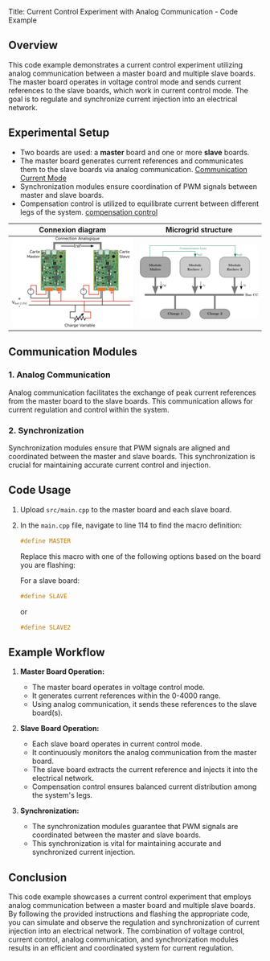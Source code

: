 Title: Current Control Experiment with Analog Communication - Code Example

## Overview

This code example demonstrates a current control experiment utilizing analog communication between a master board and multiple slave boards. The master board operates in voltage control mode and sends current references to the slave boards, which work in current control mode. The goal is to regulate and synchronize current injection into an electrical network.

## Experimental Setup

- Two boards are used: a **master** board and one or more **slave** boards.
- The master board generates current references and communicates them to the slave boards via analog communication. [Communication Current Mode](https://gitlab.laas.fr/afarahhass/Test-Controle/-/tree/main_Communication_CurrentMode?ref_type=heads)
- Synchronization modules ensure coordination of PWM signals between master and slave boards.
- Compensation control is utilized to equilibrate current between different legs of the system. [compensation control](https://gitlab.laas.fr/afarahhass/Test-Controle/-/tree/main_CurrentMode_EqulibrateCurrent)

| Connexion diagram | Microgrid structure |
| ------ | ------ |
| ![schema_com](Image/Analogique.png) | ![schema_com](Image/Maitre.png)|

## Communication Modules

### 1. Analog Communication

Analog communication facilitates the exchange of peak current references from the master board to the slave boards. This communication allows for current regulation and control within the system.

### 2. Synchronization

Synchronization modules ensure that PWM signals are aligned and coordinated between the master and slave boards. This synchronization is crucial for maintaining accurate current control and injection.

## Code Usage

1. Upload `src/main.cpp` to the master board and each slave board.
2. In the `main.cpp` file, navigate to line 114 to find the macro definition:

   ```cpp
   #define MASTER
   ```

   Replace this macro with one of the following options based on the board you are flashing:

   For a slave board:
   ```cpp
   #define SLAVE
   ```
   
   or
   
   ```cpp
   #define SLAVE2
   ```

## Example Workflow

1. **Master Board Operation:**
   - The master board operates in voltage control mode.
   - It generates current references within the 0-4000 range.
   - Using analog communication, it sends these references to the slave board(s).

2. **Slave Board Operation:**
   - Each slave board operates in current control mode.
   - It continuously monitors the analog communication from the master board.
   - The slave board extracts the current reference and injects it into the electrical network.
   - Compensation control ensures balanced current distribution among the system's legs.

3. **Synchronization:**
   - The synchronization modules guarantee that PWM signals are coordinated between the master and slave boards.
   - This synchronization is vital for maintaining accurate and synchronized current injection.

## Conclusion

This code example showcases a current control experiment that employs analog communication between a master board and multiple slave boards. By following the provided instructions and flashing the appropriate code, you can simulate and observe the regulation and synchronization of current injection into an electrical network. The combination of voltage control, current control, analog communication, and synchronization modules results in an efficient and coordinated system for current regulation.


